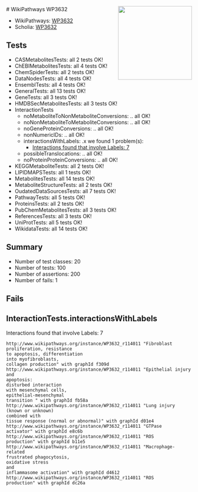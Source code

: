 <img style="float: right; width: 200px" src="https://upload.wikimedia.org/wikipedia/commons/thumb/8/83/Wplogo_with_text_500.png/640px-Wplogo_with_text_500.png" />
# WikiPathways WP3632

* WikiPathways: [WP3632](https://identifiers.org/wikipathways:WP3632)
* Scholia: [WP3632](https://scholia.toolforge.org/wikipathways/WP3632)
## Tests
* CASMetabolitesTests: all 2 tests OK!
* ChEBIMetabolitesTests: all 4 tests OK!
* ChemSpiderTests: all 2 tests OK!
* DataNodesTests: all 4 tests OK!
* EnsemblTests: all 4 tests OK!
* GeneralTests: all 13 tests OK!
* GeneTests: all 3 tests OK!
* HMDBSecMetabolitesTests: all 3 tests OK!
* InteractionTests
    * noMetaboliteToNonMetaboliteConversions: .. all OK!
    * noNonMetaboliteToMetaboliteConversions: .. all OK!
    * noGeneProteinConversions: .. all OK!
    * nonNumericIDs: .. all OK!
    * interactionsWithLabels: .x we found 1 problem(s):
        * [Interactions found that involve Labels: 7](#630d267e)
    * possibleTranslocations: .. all OK!
    * noProteinProteinConversions: .. all OK!
* KEGGMetaboliteTests: all 2 tests OK!
* LIPIDMAPSTests: all 1 tests OK!
* MetabolitesTests: all 14 tests OK!
* MetaboliteStructureTests: all 2 tests OK!
* OudatedDataSourcesTests: all 7 tests OK!
* PathwayTests: all 5 tests OK!
* ProteinsTests: all 2 tests OK!
* PubChemMetabolitesTests: all 3 tests OK!
* ReferencesTests: all 3 tests OK!
* UniProtTests: all 5 tests OK!
* WikidataTests: all 14 tests OK!


## Summary

* Number of test classes: 20
* Number of tests: 100
* Number of assertions: 200
* Number of fails: 1

## Fails

<a name="630d267e" />

## InteractionTests.interactionsWithLabels

Interactions found that involve Labels: 7
```
http://www.wikipathways.org/instance/WP3632_r114011 "Fibroblast
proliferation, resistance 
to apoptosis, differentiation
into myofibroblasts, 
collagen production" with graphId f309d
http://www.wikipathways.org/instance/WP3632_r114011 "Epithelial injury and
apoptosis:
disturbed interaction
with mesenchymal cells,
epithelial-mesenchymal
transition " with graphId fb58a
http://www.wikipathways.org/instance/WP3632_r114011 "Lung injury (known or unknown) 
combined with 
tissue response (normal or abnormal)" with graphId d01e4
http://www.wikipathways.org/instance/WP3632_r114011 "GTPase
activator" with graphId e8c6b
http://www.wikipathways.org/instance/WP3632_r114011 "ROS
production" with graphId b11e5
http://www.wikipathways.org/instance/WP3632_r114011 "Macrophage-related
frustrated phagocytosis, 
oxidative stress
and
inflammasome activation" with graphId d4612
http://www.wikipathways.org/instance/WP3632_r114011 "ROS
production" with graphId dc26a
```


